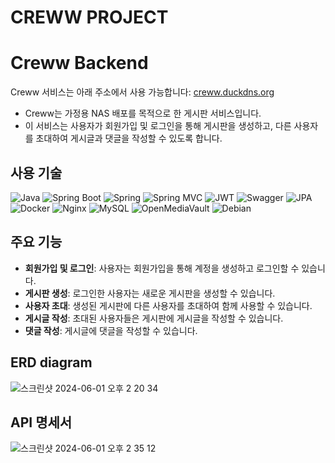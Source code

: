 # CREWW PROJECT
# Creww Backend
Creww 서비스는 아래 주소에서 사용 가능합니다:
[creww.duckdns.org](http://creww.duckdns.org)
* Creww는 가정용 NAS 배포를 목적으로 한 게시판 서비스입니다.
* 이 서비스는 사용자가 회원가입 및 로그인을 통해 게시판을 생성하고, 다른 사용자를 초대하여 게시글과 댓글을 작성할 수 있도록 합니다.
## 사용 기술

![Java](https://img.shields.io/badge/Java-8-blue)
![Spring Boot](https://img.shields.io/badge/Spring%20Boot-2.5.7-brightgreen)
![Spring](https://img.shields.io/badge/Spring-5.3.13-brightgreen)
![Spring MVC](https://img.shields.io/badge/Spring%20MVC-5.3.13-brightgreen)
![JWT](https://img.shields.io/badge/JWT-3.19.2-yellow)
![Swagger](https://img.shields.io/badge/Swagger-2.9.2-orange)
![JPA](https://img.shields.io/badge/JPA-2.2-blue)
![Docker](https://img.shields.io/badge/Docker-19.03.12-blue)
![Nginx](https://img.shields.io/badge/Nginx-1.19.0-blue)
![MySQL](https://img.shields.io/badge/MySQL-5.7-blue)
![OpenMediaVault](https://img.shields.io/badge/OpenMediaVault-5.5.11-blue)
![Debian](https://img.shields.io/badge/Debian-11_(bullseye)-green)

## 주요 기능

- **회원가입 및 로그인**: 사용자는 회원가입을 통해 계정을 생성하고 로그인할 수 있습니다.
- **게시판 생성**: 로그인한 사용자는 새로운 게시판을 생성할 수 있습니다.
- **사용자 초대**: 생성된 게시판에 다른 사용자를 초대하여 함께 사용할 수 있습니다.
- **게시글 작성**: 초대된 사용자들은 게시판에 게시글을 작성할 수 있습니다.
- **댓글 작성**: 게시글에 댓글을 작성할 수 있습니다.

## ERD diagram

![스크린샷 2024-06-01 오후 2 20 34](https://github.com/pie0902/creww/assets/47919911/1079cc39-4bc1-44f0-a61d-7d846750ae27)

## API 명세서
![스크린샷 2024-06-01 오후 2 35 12](https://github.com/pie0902/creww/assets/47919911/0440fbf7-3adb-48bd-9c66-97276fed9923)








